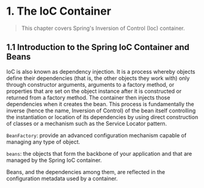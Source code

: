 # 1. The IoC Container

> This chapter covers Spring's Inversion of Control (Ioc) container.

## 1.1 Introduction to the Spring IoC Container and Beans

IoC is also known as dependency injection. It is a process whereby objects define their dependencies (that is, the other objects they work with) only through constructor arguments, arguments to a factory method, or properties that are set on the object instance after it is constructed or returned from a factory method. The container then injects those dependencies when it creates the bean. This process is fundamentally the inverse (hence the name, Inversion of Control) of the bean itself controlling the instantiation or location of its dependencies by using direct construction of classes or a mechanism such as the Service Locator pattern.

`BeanFactory`: provide an advanced configuration mechanism capable of managing any type of object.

`beans`: the objects that form the backbone of your application and that are managed by the Spring IoC container.

Beans, and the dependencies among them, are reflected in the configuration metadata used by a container.
